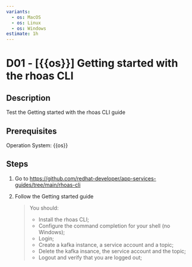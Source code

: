 ```yaml
---
variants:
  - os: MacOS
  - os: Linux
  - os: Windows
estimate: 1h
---
```


# D01 - [{{os}}] Getting started with the rhoas CLI

## Description

Test the Getting started with the rhoas CLI guide

## Prerequisites

Operation System: {{os}}

## Steps

1. Go to https://github.com/redhat-developer/app-services-guides/tree/main/rhoas-cli

2. Follow the Getting started guide

   > You should:
   >
   > - Install the rhoas CLI;
   > - Configure the command completion for your shell (no Windows);
   > - Login;
   > - Create a kafka instance, a service account and a topic;
   > - Delete the kafka insance, the service account and the topic;
   > - Logout and verify that you are logged out;
